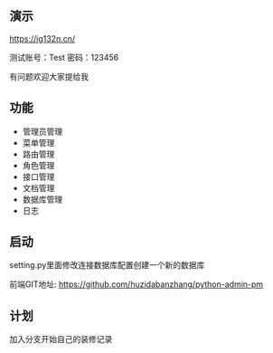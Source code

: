 ## 演示
  https://ig132n.cn/
  
  测试账号：Test 密码：123456
  
  有问题欢迎大家提给我
  
## 功能

* 管理员管理
* 菜单管理
* 路由管理
* 角色管理
* 接口管理
* 文档管理
* 数据库管理
* 日志

## 启动
  setting.py里面修改连接数据库配置创建一个新的数据库
  
  前端GIT地址: https://github.com/huzidabanzhang/python-admin-pm
  
## 计划
  加入分支开始自己的装修记录
